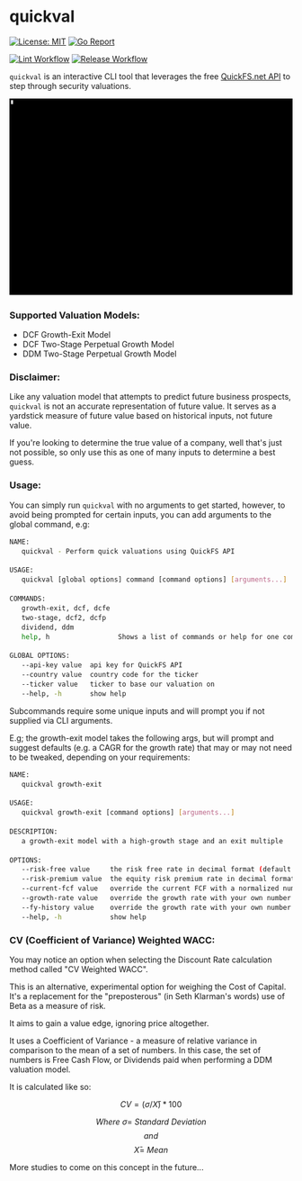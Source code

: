 # quickval

[![License: MIT](https://img.shields.io/badge/License-MIT-yellow.svg)](https://opensource.org/licenses/MIT)
[![Go Report](https://goreportcard.com/badge/github.com/shanehull/quickval)](https://goreportcard.com/report/github.com/shanehull/quickval)

[![Lint Workflow](https://github.com/shanehull/quickval/actions/workflows/lint.yaml/badge.svg?branch=release)](https://github.com/shanehull/quickval/actions/workflows/lint.yaml/badge.svg?branch=release)
[![Release Workflow](https://github.com/shanehull/quickval/actions/workflows/release.yaml/badge.svg?branch=release)](https://github.com/shanehull/quickval/actions/workflows/release.yaml/badge.svg?branch=release)

`quickval` is an interactive CLI tool that leverages the free [QuickFS.net API](https://quickfs.net/features/public-api) to step through security valuations.

<p align="center">
    <img src="docs/images/quickval.gif" width="700" alt="quickval cmd line example">
</p>

### Supported Valuation Models:

- DCF Growth-Exit Model
- DCF Two-Stage Perpetual Growth Model
- DDM Two-Stage Perpetual Growth Model

### Disclaimer:

Like any valuation model that attempts to predict future business prospects, `quickval` is not an accurate representation of future value. It serves as a yardstick measure of future value based on historical inputs, not future value.

If you're looking to determine the true value of a company, well that's just not possible, so only use this as one of many inputs to determine a best guess.

### Usage:

You can simply run `quickval` with no arguments to get started, however, to avoid being prompted for certain inputs, you can add arguments to the global command, e.g:

```bash
NAME:
   quickval - Perform quick valuations using QuickFS API

USAGE:
   quickval [global options] command [command options] [arguments...]

COMMANDS:
   growth-exit, dcf, dcfe
   two-stage, dcf2, dcfp
   dividend, ddm
   help, h                 Shows a list of commands or help for one command

GLOBAL OPTIONS:
   --api-key value  api key for QuickFS API
   --country value  country code for the ticker
   --ticker value   ticker to base our valuation on
   --help, -h       show help
```

Subcommands require some unique inputs and will prompt you if not supplied via CLI arguments.

E.g; the growth-exit model takes the following args, but will prompt and suggest defaults (e.g. a CAGR for the growth rate) that may or may not need to be tweaked, depending on your requirements:

```bash
NAME:
   quickval growth-exit

USAGE:
   quickval growth-exit [command options] [arguments...]

DESCRIPTION:
   a growth-exit model with a high-growth stage and an exit multiple

OPTIONS:
   --risk-free value     the risk free rate in decimal format (default: 0)
   --risk-premium value  the equity risk premium rate in decimal format (default: 0)
   --current-fcf value   override the current FCF with a normalized number (default: 0)
   --growth-rate value   override the growth rate with your own number (default: 0)
   --fy-history value    override the growth rate with your own number (default: 0)
   --help, -h            show help
```

### CV (Coefficient of Variance) Weighted WACC:

You may notice an option when selecting the Discount Rate calculation method called "CV Weighted WACC".

This is an alternative, experimental option for weighing the Cost of Capital. It's a replacement for the "preposterous" (in Seth Klarman's words) use of Beta as a measure of risk.

It aims to gain a value edge, ignoring price altogether.

It uses a Coefficient of Variance - a measure of relative variance in comparison to the mean of a set of numbers. In this case, the set of numbers is Free Cash Flow, or Dividends paid when performing a DDM valuation model.

It is calculated like so:

$$CV = (σ / X̄) * 100$$

$$Where \ σ = \ Standard \ Deviation$$
$$and$$
$$ X̄ = \ Mean$$

More studies to come on this concept in the future...
